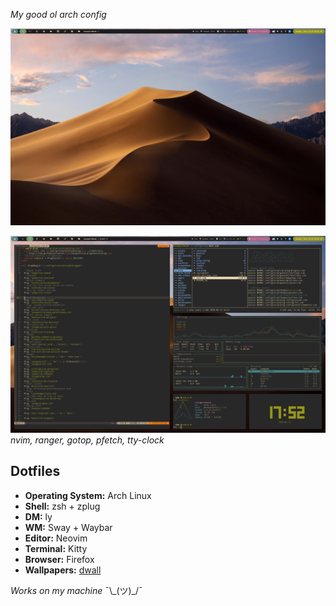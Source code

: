 _My good ol arch config_

![Empty](./images/empty.png)

![Fake Busy](./images/fake-busy.png)
_nvim, ranger, gotop, pfetch, tty-clock_

## Dotfiles

- **Operating System:** Arch Linux
- **Shell:** zsh + zplug
- **DM:** ly
- **WM:** Sway + Waybar
- **Editor:** Neovim
- **Terminal:** Kitty
- **Browser:** Firefox
- **Wallpapers:** [dwall](https://github.com/adi1090x/dynamic-wallpaper)

_Works on my machine_ ¯\\\_(ツ)\_/¯
